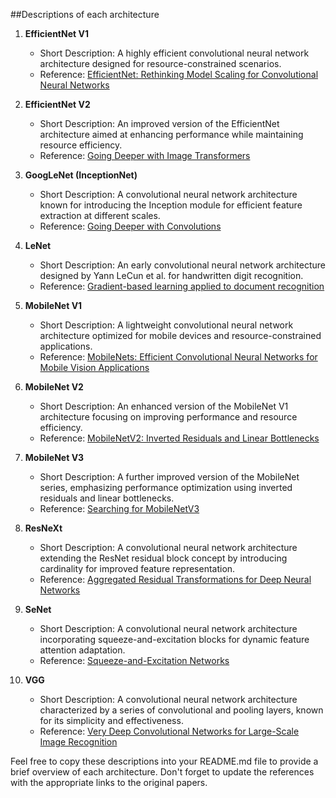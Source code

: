 ##Descriptions of each architecture 

1. **EfficientNet V1**
   - Short Description: A highly efficient convolutional neural network architecture designed for resource-constrained scenarios.
   - Reference: [EfficientNet: Rethinking Model Scaling for Convolutional Neural Networks](https://arxiv.org/abs/1905.11946)

2. **EfficientNet V2**
   - Short Description: An improved version of the EfficientNet architecture aimed at enhancing performance while maintaining resource efficiency.
   - Reference: [Going Deeper with Image Transformers](https://arxiv.org/abs/2103.17239)

3. **GoogLeNet (InceptionNet)**
   - Short Description: A convolutional neural network architecture known for introducing the Inception module for efficient feature extraction at different scales.
   - Reference: [Going Deeper with Convolutions](https://arxiv.org/abs/1409.4842)

4. **LeNet**
   - Short Description: An early convolutional neural network architecture designed by Yann LeCun et al. for handwritten digit recognition.
   - Reference: [Gradient-based learning applied to document recognition](http://yann.lecun.com/exdb/lenet/)

5. **MobileNet V1**
   - Short Description: A lightweight convolutional neural network architecture optimized for mobile devices and resource-constrained applications.
   - Reference: [MobileNets: Efficient Convolutional Neural Networks for Mobile Vision Applications](https://arxiv.org/abs/1704.04861)

6. **MobileNet V2**
   - Short Description: An enhanced version of the MobileNet V1 architecture focusing on improving performance and resource efficiency.
   - Reference: [MobileNetV2: Inverted Residuals and Linear Bottlenecks](https://arxiv.org/abs/1801.04381)

7. **MobileNet V3**
   - Short Description: A further improved version of the MobileNet series, emphasizing performance optimization using inverted residuals and linear bottlenecks.
   - Reference: [Searching for MobileNetV3](https://arxiv.org/abs/1905.02244)

8. **ResNeXt**
   - Short Description: A convolutional neural network architecture extending the ResNet residual block concept by introducing cardinality for improved feature representation.
   - Reference: [Aggregated Residual Transformations for Deep Neural Networks](https://arxiv.org/abs/1611.05431)

9. **SeNet**
   - Short Description: A convolutional neural network architecture incorporating squeeze-and-excitation blocks for dynamic feature attention adaptation.
   - Reference: [Squeeze-and-Excitation Networks](https://arxiv.org/abs/1709.01507)

10. **VGG**
    - Short Description: A convolutional neural network architecture characterized by a series of convolutional and pooling layers, known for its simplicity and effectiveness.
    - Reference: [Very Deep Convolutional Networks for Large-Scale Image Recognition](https://arxiv.org/abs/1409.1556)

Feel free to copy these descriptions into your README.md file to provide a brief overview of each architecture. Don't forget to update the references with the appropriate links to the original papers.
